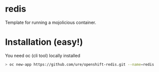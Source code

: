 # redis

Template for running a mojolicious container.

# Installation (easy!)

You need oc (cli tool) locally installed

```sh
> oc new-app https://github.com/ure/openshift-redis.git --name=redis
```
